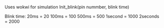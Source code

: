 Uses wokwi for simulation
Init_blink(pin nummber, blink time)

Blink time:
20ms = 20
100ms = 100
500ms = 500
1second = 1000
2seconds = 2000
